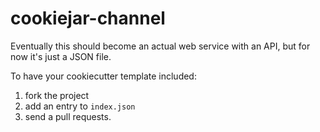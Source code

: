 cookiejar-channel
=================

Eventually this should become an actual web service with an API, but for now it's just a JSON file.

To have your cookiecutter template included:

1. fork the project
2. add an entry to ``index.json``
3. send a pull requests.
